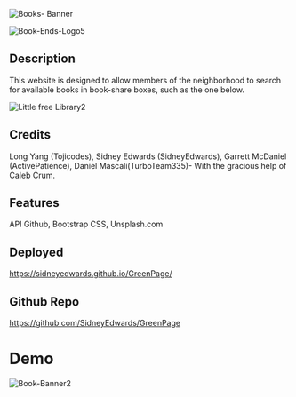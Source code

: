 ![Books- Banner](https://github.com/SidneyEdwards/GreenPage/assets/124628764/56f4c1cb-7a44-48cb-b364-0cf9a805b591)

![Book-Ends-Logo5](https://github.com/SidneyEdwards/GreenPage/assets/124628764/3b580afa-4625-455f-ad31-068bd17640fc)

## Description
This website is designed to allow members of the neighborhood to search for available books in book-share boxes, such as the one below. 

![Little free Library2](https://github.com/SidneyEdwards/GreenPage/assets/124628764/9c4e5977-06be-4567-a0da-01a65776186e)

## Credits
Long Yang (Tojicodes), Sidney Edwards (SidneyEdwards), Garrett McDaniel (ActivePatience), Daniel Mascali(TurboTeam335)- With the gracious help of Caleb Crum.

## Features
API Github, Bootstrap CSS, Unsplash.com


## Deployed

https://sidneyedwards.github.io/GreenPage/

## Github Repo

https://github.com/SidneyEdwards/GreenPage

# Demo


![Book-Banner2](https://github.com/SidneyEdwards/GreenPage/assets/124628764/9be3686b-58bc-4f56-8041-734f3cf0f01a)
